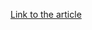 [Link to the article](https://cloud.google.com/blog/topics/threat-intelligence/unc3944-proactive-hardening-recommendations/)
